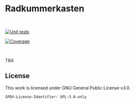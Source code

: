 # Radkummerkasten

<!-- badges -->
<!--// [![stable version][stable-version-badge]][stable-version-link] //-->
<!--// [![downloads (pypi)][downloads-pypi-badge]][downloads-pypi-link] //-->
<br />

[![Unit tests][test-status-badge]][test-status-link]

<!--//[![Documentation Status][rtd-status-badge]][rtd-status-link] //-->

[![Coverage][coverage-badge]][coverage-link]

<br />



TBA


## License

This work is licensed under GNU General Public License v3.0.

`SPDX-License-Identifier: GPL-3.0-only`


<!-- links used throughout the document -->

<!-- (1) badges -->
[coverage-badge]: https://codecov.io/gh/christophfink/radkummerkasten.at/graph/badge.svg?token=W8M41NEL56
[coverage-link]: https://codecov.io/gh/christophfink/radkummerkasten.at/
[downloads-pypi-badge]: https://static.pepy.tech/personalized-badge/radkummerkasten?period=total&units=international_system&left_color=grey&right_color=orange&left_text=Downloads%20(pypi)
[downloads-pypi-link]: https://pypi.org/project/radkummerkasten/
[rtd-status-badge]: https://readthedocs.org/projects/radkummerkasten/badge/?version=stable
[rtd-status-link]: https://radkummerkasten.readthedocs.io/
[stable-version-badge]: https://img.shields.io/pypi/v/radkummerkasten?label=Stable
[stable-version-link]: https://github.com/christophfink/radkummerkasten.at/releases
[test-status-badge]: https://github.com/christophfink/radkummerkasten.at/actions/workflows/test.yml/badge.svg
[test-status-link]: https://github.com/christophfink/radkummerkasten.at/actions/workflows/test.yml

<!-- (2) other links -->
